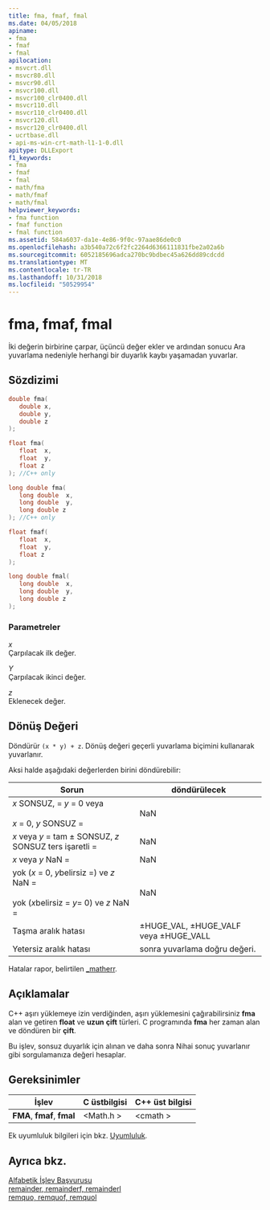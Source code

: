 ```yaml
---
title: fma, fmaf, fmal
ms.date: 04/05/2018
apiname:
- fma
- fmaf
- fmal
apilocation:
- msvcrt.dll
- msvcr80.dll
- msvcr90.dll
- msvcr100.dll
- msvcr100_clr0400.dll
- msvcr110.dll
- msvcr110_clr0400.dll
- msvcr120.dll
- msvcr120_clr0400.dll
- ucrtbase.dll
- api-ms-win-crt-math-l1-1-0.dll
apitype: DLLExport
f1_keywords:
- fma
- fmaf
- fmal
- math/fma
- math/fmaf
- math/fmal
helpviewer_keywords:
- fma function
- fmaf function
- fmal function
ms.assetid: 584a6037-da1e-4e86-9f0c-97aae86de0c0
ms.openlocfilehash: a3b540a72c6f2fc2264d6366111831fbe2a02a6b
ms.sourcegitcommit: 6052185696adca270bc9bdbec45a626dd89cdcdd
ms.translationtype: MT
ms.contentlocale: tr-TR
ms.lasthandoff: 10/31/2018
ms.locfileid: "50529954"
---
```

# <a name="fma-fmaf-fmal"></a>fma, fmaf, fmal

İki değerin birbirine çarpar, üçüncü değer ekler ve ardından sonucu Ara yuvarlama nedeniyle herhangi bir duyarlık kaybı yaşamadan yuvarlar.

## <a name="syntax"></a>Sözdizimi

```C
double fma(
   double x,
   double y,
   double z
);

float fma(
   float  x,
   float  y,
   float z
); //C++ only

long double fma(
   long double  x,
   long double  y,
   long double z
); //C++ only

float fmaf(
   float  x,
   float  y,
   float z
);

long double fmal(
   long double  x,
   long double  y,
   long double z
);

```

### <a name="parameters"></a>Parametreler

*x*<br/>
Çarpılacak ilk değer.

*Y*<br/>
Çarpılacak ikinci değer.

*z*<br/>
Eklenecek değer.

## <a name="return-value"></a>Dönüş Değeri

Döndürür `(x * y) + z`. Dönüş değeri geçerli yuvarlama biçimini kullanarak yuvarlanır.

Aksi halde aşağıdaki değerlerden birini döndürebilir:

|Sorun|döndürülecek|
|-----------|------------|
|*x* SONSUZ, = *y* = 0 veya<br /><br /> *x* = 0, *y* SONSUZ =|NaN|
|*x* veya *y* = tam ± SONSUZ, *z* SONSUZ ters işaretli =|NaN|
|*x* veya *y* NaN =|NaN|
|yok (*x* = 0, *y*belirsiz =) ve *z* NaN =<br /><br /> yok (*x*belirsiz = *y*= 0) ve *z* NaN =|NaN|
|Taşma aralık hatası|±HUGE_VAL, ±HUGE_VALF veya ±HUGE_VALL|
|Yetersiz aralık hatası|sonra yuvarlama doğru değeri.|

Hatalar rapor, belirtilen [_matherr](matherr.md).

## <a name="remarks"></a>Açıklamalar

C++ aşırı yüklemeye izin verdiğinden, aşırı yüklemesini çağırabilirsiniz **fma** alan ve getiren **float** ve **uzun** **çift** türleri. C programında **fma** her zaman alan ve döndüren bir **çift**.

Bu işlev, sonsuz duyarlık için alınan ve daha sonra Nihai sonuç yuvarlanır gibi sorgulamanıza değeri hesaplar.

## <a name="requirements"></a>Gereksinimler

|İşlev|C üstbilgisi|C++ üst bilgisi|
|--------------|--------------|------------------|
|**FMA**, **fmaf**, **fmal**|\<Math.h >|\<cmath >|

Ek uyumluluk bilgileri için bkz. [Uyumluluk](../../c-runtime-library/compatibility.md).

## <a name="see-also"></a>Ayrıca bkz.

[Alfabetik İşlev Başvurusu](crt-alphabetical-function-reference.md)<br/>
[remainder, remainderf, remainderl](remainder-remainderf-remainderl.md)<br/>
[remquo, remquof, remquol](remquo-remquof-remquol.md)<br/>
